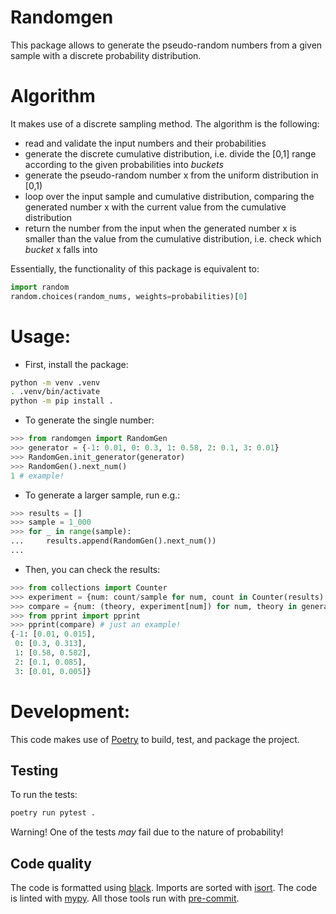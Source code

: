 Randomgen
=========

This package allows to generate the pseudo-random numbers from a given sample with a discrete probability distribution.

# Algorithm

It makes use of a discrete sampling method. The algorithm is the following:
- read and validate the input numbers and their probabilities
- generate the discrete cumulative distribution, i.e. divide the [0,1] range according to the given probabilities into _buckets_
- generate the pseudo-random number x from the uniform distribution in [0,1)
- loop over the input sample and cumulative distribution, comparing the generated number x with the current value from the cumulative distribution
- return the number from the input when the generated number x is smaller than the value from the cumulative distribution, i.e. check which _bucket_ x falls into

Essentially, the functionality of this package is equivalent to:
```py
import random
random.choices(random_nums, weights=probabilities)[0]
```

# Usage:

- First, install the package:
```bash
python -m venv .venv
. .venv/bin/activate
python -m pip install .
```
- To generate the single number:
```python
>>> from randomgen import RandomGen
>>> generator = {-1: 0.01, 0: 0.3, 1: 0.58, 2: 0.1, 3: 0.01}
>>> RandomGen.init_generator(generator)
>>> RandomGen().next_num()
1 # example!
```

- To generate a larger sample, run e.g.:
```python
>>> results = []
>>> sample = 1_000
>>> for _ in range(sample):
...     results.append(RandomGen().next_num())
...
```
- Then, you can check the results:
```python
>>> from collections import Counter
>>> experiment = {num: count/sample for num, count in Counter(results).items()}
>>> compare = {num: (theory, experiment[num]) for num, theory in generator.items()}
>>> from pprint import pprint
>>> pprint(compare) # just an example!
{-1: [0.01, 0.015],
 0: [0.3, 0.313],
 1: [0.58, 0.582],
 2: [0.1, 0.085],
 3: [0.01, 0.005]}
```

# Development:

This code makes use of [Poetry](https://python-poetry.org/) to build, test, and package the project.

## Testing

To run the tests:
```bash
poetry run pytest .
```
Warning! One of the tests _may_ fail due to the nature of probability!

## Code quality

The code is formatted using [black](https://black.readthedocs.io/en/stable/). Imports are sorted with [isort](https://github.com/PyCQA/isort). The code is linted with [mypy](http://mypy-lang.org/). All those tools run with [pre-commit](https://pre-commit.com/).
